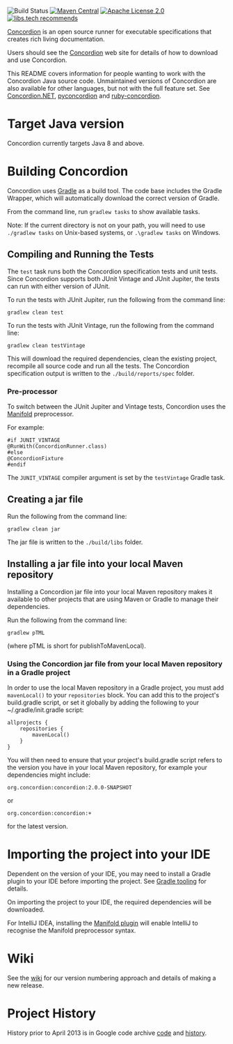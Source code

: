 ![Build Status](https://github.com/concordion/concordion/actions/workflows/ci.yml/badge.svg)
[![Maven Central](https://img.shields.io/maven-central/v/org.concordion/concordion.svg)](http://search.maven.org/#search%7Cga%7C1%7Cg%3A%22org.concordion%22%20AND%20a%3A%22concordion%22)
[![Apache License 2.0](https://img.shields.io/badge/license-Apache%202.0-blue.svg)](http://www.apache.org/licenses/LICENSE-2.0.html)
[![libs.tech recommends](https://libs.tech/project/9136067/badge.svg)](https://libs.tech/project/9136067/concordion)

[Concordion](http://www.concordion.org) is an open source runner for executable specifications that creates rich living documentation.

Users should see the [Concordion](http://www.concordion.org) web site for details of how to download and use Concordion.

This README covers information for people wanting to work with the Concordion Java source code. 
Unmaintained versions of Concordion are also available for other languages, but not with the full feature set. 
See [Concordion.NET](https://github.com/concordion/concordion.net), [pyconcordion](https://pypi.org/project/pyconcordion2/) and [ruby-concordion](https://github.com/arielvalentin/ruby-concordion).

# Target Java version
Concordion currently targets Java 8 and above.

# Building Concordion
Concordion uses [Gradle](http://www.gradle.org/) as a build tool. The code base includes the Gradle Wrapper, which will automatically download the correct version of Gradle.

From the command line, run `gradlew tasks` to show available tasks. 

Note: If the current directory is not on your path, you will need to use `./gradlew tasks` on Unix-based systems, or `.\gradlew tasks` on Windows.

## Compiling and Running the Tests

The `test` task runs both the Concordion specification tests and unit tests. 
Since Concordion supports both JUnit Vintage and JUnit Jupiter, the tests can run with either version of JUnit.  

To run the tests with JUnit Jupiter, run the following from the command line:

```gradlew clean test```

To run the tests with JUnit Vintage, run the following from the command line:

```gradlew clean testVintage```

This will download the required dependencies, clean the existing project, recompile all source code and run all the tests. 
The Concordion specification output is written to the `./build/reports/spec` folder.

### Pre-processor
To switch between the JUnit Jupiter and Vintage tests, Concordion uses the [Manifold](http://manifold.systems/) preprocessor. 

For example:

```
#if JUNIT_VINTAGE
@RunWith(ConcordionRunner.class)
#else
@ConcordionFixture
#endif
```

The `JUNIT_VINTAGE` compiler argument is set by the `testVintage` Gradle task.

## Creating a jar file

Run the following from the command line:

```gradlew clean jar```

The jar file is written to the `./build/libs` folder.

## Installing a jar file into your local Maven repository

Installing a Concordion jar file into your local Maven repository makes it available to other projects that are using Maven or Gradle to manage their dependencies.

Run the following from the command line:

```gradlew pTML```

(where pTML is short for publishToMavenLocal).

### Using the Concordion jar file from your local Maven repository in a Gradle project

In order to use the local Maven repository in a Gradle project, you must add `mavenLocal()` to your `repositories` block. You can add this to the project's build.gradle script, or set it globally by adding the following to your ~/.gradle/init.gradle script:

```
allprojects {
    repositories {
        mavenLocal()
    }
}
```

You will then need to ensure that your project's build.gradle script refers to the version you have in your local Maven repository, for example your dependencies might include:

    org.concordion:concordion:2.0.0-SNAPSHOT

or

    org.concordion:concordion:+

for the latest version.

# Importing the project into your IDE
Dependent on the version of your IDE, you may need to install a Gradle plugin to your IDE before importing the project. See [Gradle tooling](https://www.gradle.org/tooling) for details.

On importing the project to your IDE, the required dependencies will be downloaded.

For IntelliJ IDEA, installing the [Manifold plugin](https://plugins.jetbrains.com/plugin/10057-manifold) will enable
IntelliJ to recognise the Manifold preprocessor syntax.

# Wiki
See the [wiki](https://github.com/concordion/concordion/wiki) for our version numbering approach and details of making a new release.

Project History
=========
History prior to April 2013 is in Google code archive [code](https://code.google.com/archive/p/concordion/source/default/source) and [history](https://code.google.com/archive/p/concordion/source/default/commits).


